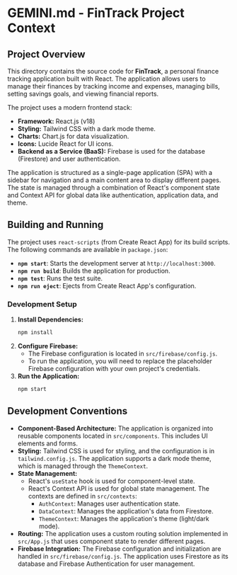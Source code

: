 
# GEMINI.md - FinTrack Project Context

## Project Overview

This directory contains the source code for **FinTrack**, a personal finance tracking application built with React. The application allows users to manage their finances by tracking income and expenses, managing bills, setting savings goals, and viewing financial reports.

The project uses a modern frontend stack:

*   **Framework:** React.js (v18)
*   **Styling:** Tailwind CSS with a dark mode theme.
*   **Charts:** Chart.js for data visualization.
*   **Icons:** Lucide React for UI icons.
*   **Backend as a Service (BaaS):** Firebase is used for the database (Firestore) and user authentication.

The application is structured as a single-page application (SPA) with a sidebar for navigation and a main content area to display different pages. The state is managed through a combination of React's component state and Context API for global data like authentication, application data, and theme.

## Building and Running

The project uses `react-scripts` (from Create React App) for its build scripts. The following commands are available in `package.json`:

*   **`npm start`**: Starts the development server at `http://localhost:3000`.
*   **`npm run build`**: Builds the application for production.
*   **`npm test`**: Runs the test suite.
*   **`npm run eject`**: Ejects from Create React App's configuration.

### Development Setup

1.  **Install Dependencies:**
    ```bash
    npm install
    ```
2.  **Configure Firebase:**
    *   The Firebase configuration is located in `src/firebase/config.js`.
    *   To run the application, you will need to replace the placeholder Firebase configuration with your own project's credentials.
3.  **Run the Application:**
    ```bash
    npm start
    ```

## Development Conventions

*   **Component-Based Architecture:** The application is organized into reusable components located in `src/components`. This includes UI elements and forms.
*   **Styling:** Tailwind CSS is used for styling, and the configuration is in `tailwind.config.js`. The application supports a dark mode theme, which is managed through the `ThemeContext`.
*   **State Management:**
    *   React's `useState` hook is used for component-level state.
    *   React's Context API is used for global state management. The contexts are defined in `src/contexts`:
        *   `AuthContext`: Manages user authentication state.
        *   `DataContext`: Manages the application's data from Firestore.
        *   `ThemeContext`: Manages the application's theme (light/dark mode).
*   **Routing:** The application uses a custom routing solution implemented in `src/App.js` that uses component state to render different pages.
*   **Firebase Integration:** The Firebase configuration and initialization are handled in `src/firebase/config.js`. The application uses Firestore as its database and Firebase Authentication for user management.
